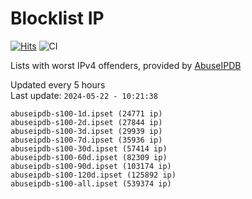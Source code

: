 # Blocklist IP

[![Hits](https://hits.seeyoufarm.com/api/count/incr/badge.svg?url=https%3A%2F%2Fgithub.com%2Fborestad%2Fblocklist-ip%2F&count_bg=%2379C83D&title_bg=%23555555&icon=&icon_color=%23E7E7E7&title=hits&edge_flat=false)](https://hits.seeyoufarm.com)  ![CI](https://img.shields.io/github/workflow/status/borestad/blocklist-ip/CI?style=flat-square)

Lists with worst IPv4 offenders, provided by [AbuseIPDB](https://www.abuseipdb.com/)

<!-- FOOTER-PLACEHOLDER -->
Updated every 5 hours<br>
Last update: `2024-05-22 - 10:21:38`
```
abuseipdb-s100-1d.ipset (24771 ip)
abuseipdb-s100-2d.ipset (27844 ip)
abuseipdb-s100-3d.ipset (29939 ip)
abuseipdb-s100-7d.ipset (35936 ip)
abuseipdb-s100-30d.ipset (57414 ip)
abuseipdb-s100-60d.ipset (82309 ip)
abuseipdb-s100-90d.ipset (103174 ip)
abuseipdb-s100-120d.ipset (125892 ip)
abuseipdb-s100-all.ipset (539374 ip)
```
